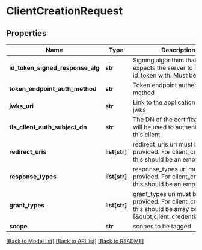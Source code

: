 # ClientCreationRequest

## Properties
Name | Type | Description | Notes
------------ | ------------- | ------------- | -------------
**id_token_signed_response_alg** | **str** | Signing algorithim that a client expects the server to return an id_token with. Must be PS256 | [default to 'PS256']
**token_endpoint_auth_method** | **str** | Token endpoint authentication method | [default to 'private_key_jwt']
**jwks_uri** | **str** | Link to the application active jwks | 
**tls_client_auth_subject_dn** | **str** | The DN of the certificate that will be used to authenticate to this client | [optional] 
**redirect_uris** | **list[str]** | redirect_uris uri must be provided. For client_credentials this should be an empty array. | 
**response_types** | **list[str]** | response_types uri must be provided. For client_credentials this should be an empty array | 
**grant_types** | **list[str]** | grant_types uri must be provided. For client_credentials this should be array containing [\&quot;client_credentials\&quot;] | 
**scope** | **str** | scopes to be tagged | 

[[Back to Model list]](../README.md#documentation-for-models) [[Back to API list]](../README.md#documentation-for-api-endpoints) [[Back to README]](../README.md)

